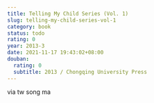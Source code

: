 ```yaml
---
title: Telling My Child Series (Vol. 1)
slug: telling-my-child-series-vol-1
category: book
status: todo
rating: 0
year: 2013-3
date: 2021-11-17 19:43:02+08:00
douban:
  rating: 0
  subtitle: 2013 / Chongqing University Press
---
```


via tw song ma
